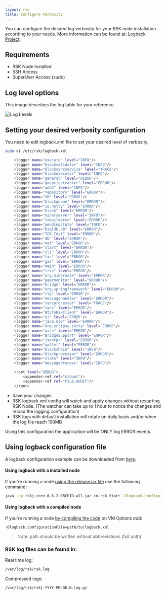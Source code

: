 ```yaml
---
layout: rsk
title: Configure Verbosity
---
```


You can configure the desired log verbosity for your RSK node installation according to your needs.
More information can be found at: [Logback Project](https://logback.qos.ch/index.html).

## Requirements

*  RSK Node Installed
*  SSH Access 
*  SuperUser Access (sudo)


## Log level options

This image describes the log table for your reference.

![Log Levels](https://i.stack.imgur.com/7o9Kk.png)


## Setting your desired verbosity configuration

You need to edit logback.xml file to set your desired level of verbosity. 

```bash
sudo vi /etc/rsk/logback.xml
```

```bash
    <logger name="execute" level="INFO"/>
    <logger name="blockvalidator" level="INFO"/>
    <logger name="blocksyncservice" level="TRACE"/>
    <logger name="blockexecutor" level="INFO"/>
    <logger name="general" level="DEBUG"/>
    <logger name="gaspricetracker" level="ERROR"/>
    <logger name="web3" level="INFO"/>
    <logger name="repository" level="ERROR"/>
    <logger name="VM" level="ERROR"/>
    <logger name="blockqueue" level="ERROR"/>
    <logger name="io.netty" level="ERROR"/>
    <logger name="block" level="ERROR"/>
    <logger name="minerserver" level="INFO"/>
    <logger name="txbuilderex" level="ERROR"/>
    <logger name="pendingstate" level="INFO"/>
    <logger name="hsqldb.db" level="ERROR"/>
    <logger name="TCK-Test" level="ERROR"/>
    <logger name="db" level="ERROR"/>
    <logger name="net" level="ERROR"/>
    <logger name="start" level="ERROR"/>
    <logger name="cli" level="ERROR"/>
    <logger name="txs" level="ERROR"/>
    <logger name="gas" level="ERROR"/>
    <logger name="main" level="ERROR"/>
    <logger name="trie" level="ERROR"/>
    <logger name="org.hibernate" level="ERROR"/>
    <logger name="peermonitor" level="ERROR"/>
    <logger name="bridge" level="ERROR"/>
    <logger name="org.springframework" level="ERROR"/>
    <logger name="rlp" level="ERROR"/>
    <logger name="messagehandler" level="ERROR"/>
    <logger name="syncprocessor" level="TRACE"/>
    <logger name="sync" level="ERROR"/>
    <logger name="BtcToRskClient" level="ERROR"/>
    <logger name="ui" level="ERROR"/>
    <logger name="java.nio" level="ERROR"/>
    <logger name="org.eclipse.jetty" level="ERROR"/>
    <logger name="wire" level="ERROR"/>
    <logger name="BridgeSupport" level="ERROR"/>
    <logger name="jsonrpc" level="ERROR"/>
    <logger name="wallet" level="ERROR"/>
    <logger name="blockchain" level="INFO"/>
    <logger name="blockprocessor" level="ERROR"/>
    <logger name="state" level="INFO"/>
    <logger name="messageProcess" level="INFO"/>

    <root level="DEBUG">
        <appender-ref ref="stdout"/>
        <appender-ref ref="FILE-AUDIT"/>
    </root>
```

* Save your changes
* RSK logback.xml config will watch and apply changes without restarting RSK Node.
(The watcher can take up to 1 hour to notice the changes and reload the logging configuration)
* RSK logs with default installation will rotate on daily basis and/or when the log file reach 100MB

Using this configuration the application will be ONLY log ERROR events.

## Using logback configuration file
A logback configuration example can be downloaded from [here](https://github.com/rsksmart/artifacts/blob/master/rskj-ubuntu-installer/config/logback.xml).

#### Using logback with a installed node
If you're running a node [using the release jar file](install-rskj-using-fat-jar) use the following command:
```bash
java -cp rskj-core-0.6.2-ORCHID-all.jar co.rsk.Start -Dlogback.configurationFile=path/to/logback.xml
```

#### Using logback with a compiled node
If you're running a node [by compiling the code](Compile-and-run-a-RSK-node-locally) on VM Options *add*: 
```
-Dlogback.configurationFile=path/to/logback.xml
```

> Note: path should be written without abbreviations (full path)

### RSK log files can be found in:

Real time log:

```bash
/var/log/rsk/rsk.log
```

Compressed logs:

```bash
/var/log/rsk/rskj-YYYY-MM-DD.N.log.gz
```